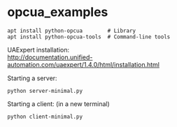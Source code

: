 # opcua_examples

```
apt install python-opcua        # Library
apt install python-opcua-tools  # Command-line tools
```

UAExpert installation:  
http://documentation.unified-automation.com/uaexpert/1.4.0/html/installation.html

Starting a server:
```
python server-minimal.py
```
Starting a client: (in a new terminal)
```
python client-minimal.py
```